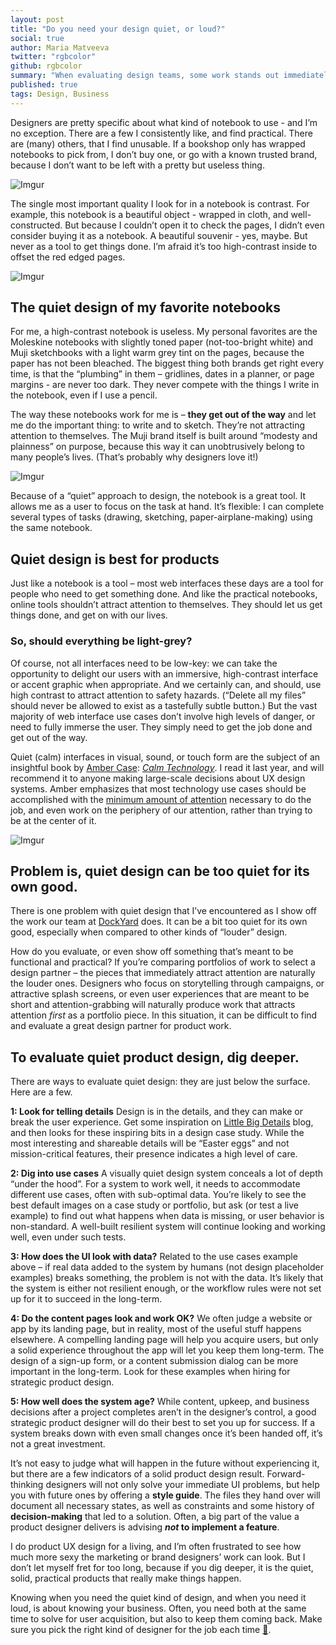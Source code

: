 ```yaml
---
layout: post
title: "Do you need your design quiet, or loud?"
social: true
author: Maria Matveeva
twitter: "rgbcolor"
github: rgbcolor
summary: "When evaluating design teams, some work stands out immediately. That’s not always the type of work you need done."
published: true
tags: Design, Business
---
```


Designers are pretty specific about what kind of notebook to use - and I’m no exception. There are a few I consistently like, and find practical. There are (many) others, that I find unusable. If a bookshop only has wrapped notebooks to pick from, I don’t buy one, or go with a known trusted brand, because I don’t want to be left  with a pretty but useless thing. 

![Imgur](http://i.imgur.com/hus04WV.jpg)

The single most important quality I look for in a notebook is contrast. For example, this notebook is a beautiful object - wrapped in cloth, and well-constructed. But because I couldn’t open it to check the pages, I didn’t even consider buying it as a notebook. A beautiful souvenir - yes, maybe. But never as a tool to get things done. I’m afraid it’s too high-contrast inside to offset the red edged pages. 

![Imgur](http://i.imgur.com/Fj30xzS.jpg)

## The quiet design of my favorite notebooks

For me, a high-contrast notebook is useless. My personal favorites are the Moleskine notebooks with slightly toned paper (not-too-bright white) and Muji sketchbooks with a light warm grey tint on the pages, because the paper has not been bleached. The biggest thing both brands get right every time, is that the “plumbing” in them – gridlines, dates in a planner, or page margins - are never too dark. They never compete with the things I write in the notebook, even if I use a pencil.

The way these notebooks work for me is – **they get out of the way** and let me do the important thing: to write and to sketch. They’re not attracting attention to themselves. The Muji brand itself is built around “modesty and plainness” on purpose, because this way it can unobtrusively belong to many people’s lives. (That’s probably why designers love it!)

![Imgur](http://i.imgur.com/d41XMzf.jpg)

Because of a “quiet” approach to design, the notebook is a great tool. It allows me as a user to focus on the task at hand. It’s flexible: I can complete several types of tasks (drawing, sketching, paper-airplane-making) using the same notebook. 

## Quiet design is best for products

Just like a notebook is a tool – most web interfaces these days are a tool for people who need to get something done. And like the practical notebooks, online tools shouldn’t attract attention to themselves. They should let us get things done, and get on with our lives. 

### So, should everything be light-grey?

Of course, not all interfaces need to be low-key: we can take the opportunity to delight our users with an immersive, high-contrast interface or accent graphic when appropriate. And we certainly can, and should, use high contrast to attract attention to safety hazards. (“Delete all my files” should never be allowed to exist as a tastefully subtle button.) But the vast majority of web interface use cases don’t involve high levels of danger, or need to fully immerse the user. They simply need to get the job done and get out of the way.

Quiet (calm) interfaces in visual, sound, or touch form are the subject of an insightful book by [Amber Case](http://caseorganic.com): *[Calm Technology](https://books.google.com/books/about/Calm_Technology.html?id=Mp88CwAAQBAJ&printsec=frontcover&source=kp_read_button#v=onepage&q&f=false)*. I read it last year, and will recommend it to anyone making large-scale decisions about UX design systems. Amber emphasizes that most technology use cases should be accomplished with the [minimum amount of attention](https://www.calmtech.com/) necessary to do the job, and even work on the periphery of our attention, rather than trying to be at the center of it. 

![Imgur](http://i.imgur.com/Rboh4pD.jpg)

## Problem is, quiet design can be too quiet for its own good.

There is one problem with quiet design that I’ve encountered as I show off the work our team at [DockYard](http://dockyard.com) does. It can be a bit too quiet for its own good, especially when compared to other kinds of “louder” design.

How do you evaluate, or even show off something that’s meant to be functional and practical? If you’re comparing portfolios of work to select a design partner – the pieces that immediately attract attention are naturally the louder ones. Designers who focus on storytelling through campaigns, or attractive splash screens, or even user experiences that are meant to be short and attention-grabbing will naturally produce work that attracts attention _first_ as a portfolio piece. In this situation, it can be difficult to find and evaluate a great design partner for product work. 

## To evaluate quiet product design, dig deeper.

There are ways to evaluate quiet design: they are just below the surface. Here are a few. 

**1: Look for telling details** 
Design is in the details, and they can make or break the user experience. Get some inspiration on [Little Big Details](http://littlebigdetails.com/) blog, and then looks for these inspiring bits in a design case study. While the most interesting and shareable details will be “Easter eggs” and not mission-critical features, their presence indicates a high level of care.

**2: Dig into use cases**
A visually quiet design system conceals a lot of depth “under the hood”. For a system to work well, it needs to accommodate different use cases, often with sub-optimal data. You’re likely to see the best default images on a case study or portfolio, but ask (or test a live example) to find out what happens when data is missing, or user behavior is non-standard. A well-built resilient system will continue looking and working well, even under such tests.

**3: How does the UI look with data?**
Related to the use cases example above – if real data added to the system by humans (not design placeholder examples) breaks something, the problem is not with the data. It’s likely that the system is either not resilient enough, or the workflow rules were not set up for it to succeed in the long-term. 

**4: Do the content pages look and work OK?**
We often judge a website or app by its landing page, but in reality, most of the useful stuff happens elsewhere. A compelling landing page will help you acquire users, but only a solid experience throughout the app will let you keep them long-term. The design of a sign-up form, or a content submission dialog can be more important in the long-term. Look for these examples when hiring for strategic product design.

**5: How well does the system age?**
While content, upkeep, and business decisions after a project completes aren’t in the designer’s control, a good strategic product designer will do their best to set you up for success. If a system breaks down with even small changes once it’s been handed off, it’s not a great investment. 

It’s not easy to judge what will happen in the future without experiencing it, but there are a few indicators of a solid product design result. Forward-thinking designers will not only solve your immediate UI problems, but help you with future ones by offering a **style guide**. The files they hand over will document all necessary states, as well as constraints and some history of **decision-making** that led to a solution. Often, a big part of the value a product designer delivers is advising ***not* to implement a feature**. 

I do product UX design for a living, and I’m often frustrated to see how much more sexy the marketing or brand designers’ work can look. But I don’t let myself fret for too long, because if you dig deeper, it is the quiet, solid, practical products that really make things happen. 

Knowing when you need the quiet kind of design, and when you need it loud, is about knowing your business. Often, you need both at the same time to solve for user acquisition, but also to keep them coming back. Make sure you pick the right kind of designer for the job each time [👋](http://dockyard.com/contact/hire-us).
